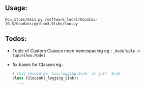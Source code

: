 
Usage:
----------------

```
hou_stubs/main.py /software_local/houdini-19.5/houdini/python3.9libs/hou.py
```



Todos:
----------------

* Tuple of Custom Classes need namespacing
  eg.: `_NodeTuple` -> `tuple[hou.Node]`

* fix bases for Classes
  eg.:
  ```py
  # this should be `hou.logging.Sink` or just `Sink`
  class FileSink(_logging_Sink):
    ...
  ```
